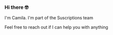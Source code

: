 ### Hi there 🤓

I'm Camila. I'm part of the Suscriptions team

Feel free to reach out if I can help you with anything
